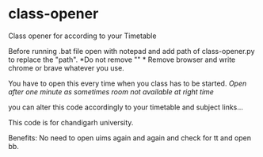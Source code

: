 # class-opener
Class opener for according to your Timetable

Before running .bat file open with notepad and add path of class-opener.py to replace the "path". *Do not remove "" * 
Remove browser and write chrome or brave whatever you use.

You have to open this every time when you class has to be started. *Open after one minute as sometimes room not available at right time*

you can alter this code accordingly to your timetable and subject links...

This code is for chandigarh university.

Benefits:
No need to open uims again and again and check for tt and open bb.
